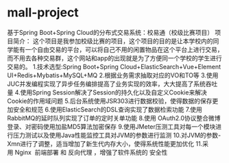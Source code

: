 # mall-project
基于Spring Boot+Spring Cloud的分布式交易系统：校易通（校级比赛项目）
项目简介：
这个项目是我参加校级比赛的项目，这个项目的目的是让本学校内的同学能有一个自由交易的平台，可以将自己不用的闲置物品在这个平台上进行交易，而不用去各种交易群，这个网站和app的出现就是为了方便同一个学校的学生进行交易的。
1.技术选型:Spring Boot+Spring Cloud+ElasticSearch+Vue+Element UI+Redis+Mybatis+MySQL+MQ
2.根据业务需求抽取对应的VO和TO等
3.使用JUC并发编程实现了异步任务编排提高了业务实现的效率，大大提高了系统吞吐量
4.使用Spring Session解决了Session的持久化以及自定义Cookie来解决Cookie的作用域问题
5.后台系统使用JSR303进行数据校验，使得数据的保存更加安全和规范
6.使用ElasticSearch的DSL查询实现了数据检索功能
7.使用RabbitMQ的延时队列实现了订单的定时关单功能
8.使用 OAuth2.0协议整合微博登录、对密码使用加盐MD5算法加密保存
9.使用JMeter压测工具对每一个模块进行压力测试以及使用Java性能监控工具对JVM的参数进行监测
10.对JVM的参数-Xmn进行了调整，适当增加了新生代内存大小，使得系统性能更加优化
11.采用 Nginx  前端部署 和 反向代理 ，增强了软件系统的 安全性
